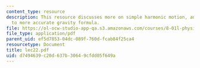 ```yaml
---
content_type: resource
description: This resource discusses more on simple harmonic motion, and introduction
  to more accurate gravity formula.
file: https://ol-ocw-studio-app-qa.s3.amazonaws.com/courses/8-01l-physics-i-classical-mechanics-fall-2005/d7494639c20d637b30649cfdd05f649a_lec22.pdf
file_type: application/pdf
parent_uid: ef5d7853-04dc-089f-760d-fcab84f25ca4
resourcetype: Document
title: lec22.pdf
uid: d7494639-c20d-637b-3064-9cfdd05f649a
---
```

